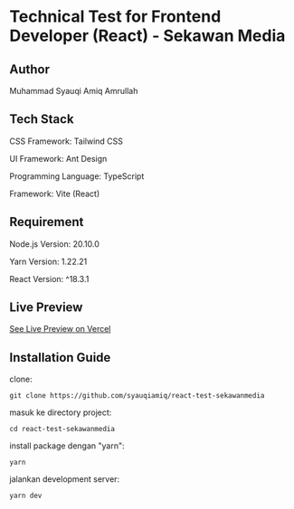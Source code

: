 # Technical Test for Frontend Developer (React) - Sekawan Media

## Author

Muhammad Syauqi Amiq Amrullah

## Tech Stack

CSS Framework: Tailwind CSS

UI Framework: Ant Design

Programming Language: TypeScript

Framework: Vite (React)

## Requirement

Node.js Version: 20.10.0

Yarn Version: 1.22.21

React Version: ^18.3.1

## Live Preview

[See Live Preview on Vercel](https://react-test-sekawanmedia.vercel.app/)

## Installation Guide

clone:

```shell
git clone https://github.com/syauqiamiq/react-test-sekawanmedia
```

masuk ke directory project:

```shell
cd react-test-sekawanmedia
```

install package dengan "yarn":

```shell
yarn
```

jalankan development server:

```shell
yarn dev
```
